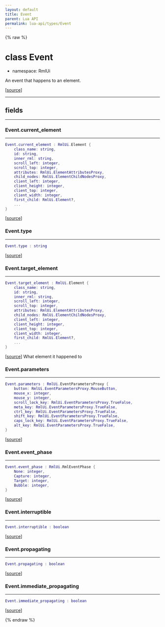 ```yaml
---
layout: default
title: Event
parent: Lua API
permalink: lua-api/types/Event
---
```


{% raw %}

# class Event



- namespace: RmlUi



An event that happens to an element.

[<a href="https://github.com/beyond-all-reason/RecoilEngine/blob/b29554ca8a91605fa235eafe60ad740783359665/rts/Rml/SolLua/bind/Event.cpp#L108-L111" target="_blank">source</a>]







---



## fields
---

### Event.current_element
---
```lua
Event.current_element : RmlUi.Element {
    class_name: string,
    id: string,
    inner_rml: string,
    scroll_left: integer,
    scroll_top: integer,
    attributes: RmlUi.ElementAttributesProxy,
    child_nodes: RmlUi.ElementChildNodesProxy,
    client_left: integer,
    client_height: integer,
    client_top: integer,
    client_width: integer,
    first_child: RmlUi.Element?,
    ...
}
```



[<a href="https://github.com/beyond-all-reason/RecoilEngine/blob/b29554ca8a91605fa235eafe60ad740783359665/rts/Rml/SolLua/bind/Event.cpp#L128-L128" target="_blank">source</a>]








### Event.type
---
```lua
Event.type : string
```



[<a href="https://github.com/beyond-all-reason/RecoilEngine/blob/b29554ca8a91605fa235eafe60ad740783359665/rts/Rml/SolLua/bind/Event.cpp#L130-L130" target="_blank">source</a>]








### Event.target_element
---
```lua
Event.target_element : RmlUi.Element {
    class_name: string,
    id: string,
    inner_rml: string,
    scroll_left: integer,
    scroll_top: integer,
    attributes: RmlUi.ElementAttributesProxy,
    child_nodes: RmlUi.ElementChildNodesProxy,
    client_left: integer,
    client_height: integer,
    client_top: integer,
    client_width: integer,
    first_child: RmlUi.Element?,
    ...
}
```



[<a href="https://github.com/beyond-all-reason/RecoilEngine/blob/b29554ca8a91605fa235eafe60ad740783359665/rts/Rml/SolLua/bind/Event.cpp#L132-L132" target="_blank">source</a>]
What element it happened to








### Event.parameters
---
```lua
Event.parameters : RmlUi.EventParametersProxy {
    button: RmlUi.EventParametersProxy.MouseButton,
    mouse_x: integer,
    mouse_y: integer,
    scroll_lock_key: RmlUi.EventParametersProxy.TrueFalse,
    meta_key: RmlUi.EventParametersProxy.TrueFalse,
    ctrl_key: RmlUi.EventParametersProxy.TrueFalse,
    shift_key: RmlUi.EventParametersProxy.TrueFalse,
    caps_lock_key: RmlUi.EventParametersProxy.TrueFalse,
    alt_key: RmlUi.EventParametersProxy.TrueFalse,
}
```



[<a href="https://github.com/beyond-all-reason/RecoilEngine/blob/b29554ca8a91605fa235eafe60ad740783359665/rts/Rml/SolLua/bind/Event.cpp#L134-L134" target="_blank">source</a>]








### Event.event_phase
---
```lua
Event.event_phase : RmlUi.RmlEventPhase {
    None: integer,
    Capture: integer,
    Target: integer,
    Bubble: integer,
}
```



[<a href="https://github.com/beyond-all-reason/RecoilEngine/blob/b29554ca8a91605fa235eafe60ad740783359665/rts/Rml/SolLua/bind/Event.cpp#L137-L137" target="_blank">source</a>]








### Event.interruptible
---
```lua
Event.interruptible : boolean
```



[<a href="https://github.com/beyond-all-reason/RecoilEngine/blob/b29554ca8a91605fa235eafe60ad740783359665/rts/Rml/SolLua/bind/Event.cpp#L139-L139" target="_blank">source</a>]








### Event.propagating
---
```lua
Event.propagating : boolean
```



[<a href="https://github.com/beyond-all-reason/RecoilEngine/blob/b29554ca8a91605fa235eafe60ad740783359665/rts/Rml/SolLua/bind/Event.cpp#L141-L141" target="_blank">source</a>]








### Event.immediate_propagating
---
```lua
Event.immediate_propagating : boolean
```



[<a href="https://github.com/beyond-all-reason/RecoilEngine/blob/b29554ca8a91605fa235eafe60ad740783359665/rts/Rml/SolLua/bind/Event.cpp#L143-L143" target="_blank">source</a>]










{% endraw %}